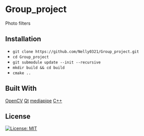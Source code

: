 # Group_project

Photo filters

## Installation
- `git clone https://github.com/Nelly0321/Group_project.git`
- `cd Group_project`
- `git submodule update --init --recursive`
- `mkdir build && cd build`
- `cmake ..`

## Built With
[OpenCV](https://opencv.org/)
[Qt](https://www.qt.io/)
[mediapipe](https://google.github.io/mediapipe/)
[C++](https://en.wikipedia.org/wiki/C%2B%2B)

## License
[![License: MIT](https://img.shields.io/badge/License-MIT-yellow.svg)](https://opensource.org/licenses/MIT)
